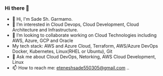 ### Hi there 👋



- 👋 Hi, I'm Sade Sh. Garmamo.
- 👀 I’m interested in Cloud Devops, Cloud Development, Cloud Architecture and Infrastructure.
- 👯 I’m looking to collaborate working on Cloud Technologies including AWS, Azure, GCP and Oracle
- My tech stack: AWS and Azure Cloud, Terraform, AWS/Azure DevOps Docker, Kubernetes, Linux(RHEL or Ubuntu), Git
- 💬 Ask me about Cloud DevOps, Netorking, AWS Cloud Development, Linux
- 📫 How to reach me: eteneshsade550305@gmail.com
..
